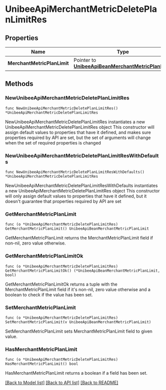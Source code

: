 # UnibeeApiMerchantMetricDeletePlanLimitRes

## Properties

Name | Type | Description | Notes
------------ | ------------- | ------------- | -------------
**MerchantMetricPlanLimit** | Pointer to [**UnibeeApiBeanMerchantMetricPlanLimit**](UnibeeApiBeanMerchantMetricPlanLimit.md) |  | [optional] 

## Methods

### NewUnibeeApiMerchantMetricDeletePlanLimitRes

`func NewUnibeeApiMerchantMetricDeletePlanLimitRes() *UnibeeApiMerchantMetricDeletePlanLimitRes`

NewUnibeeApiMerchantMetricDeletePlanLimitRes instantiates a new UnibeeApiMerchantMetricDeletePlanLimitRes object
This constructor will assign default values to properties that have it defined,
and makes sure properties required by API are set, but the set of arguments
will change when the set of required properties is changed

### NewUnibeeApiMerchantMetricDeletePlanLimitResWithDefaults

`func NewUnibeeApiMerchantMetricDeletePlanLimitResWithDefaults() *UnibeeApiMerchantMetricDeletePlanLimitRes`

NewUnibeeApiMerchantMetricDeletePlanLimitResWithDefaults instantiates a new UnibeeApiMerchantMetricDeletePlanLimitRes object
This constructor will only assign default values to properties that have it defined,
but it doesn't guarantee that properties required by API are set

### GetMerchantMetricPlanLimit

`func (o *UnibeeApiMerchantMetricDeletePlanLimitRes) GetMerchantMetricPlanLimit() UnibeeApiBeanMerchantMetricPlanLimit`

GetMerchantMetricPlanLimit returns the MerchantMetricPlanLimit field if non-nil, zero value otherwise.

### GetMerchantMetricPlanLimitOk

`func (o *UnibeeApiMerchantMetricDeletePlanLimitRes) GetMerchantMetricPlanLimitOk() (*UnibeeApiBeanMerchantMetricPlanLimit, bool)`

GetMerchantMetricPlanLimitOk returns a tuple with the MerchantMetricPlanLimit field if it's non-nil, zero value otherwise
and a boolean to check if the value has been set.

### SetMerchantMetricPlanLimit

`func (o *UnibeeApiMerchantMetricDeletePlanLimitRes) SetMerchantMetricPlanLimit(v UnibeeApiBeanMerchantMetricPlanLimit)`

SetMerchantMetricPlanLimit sets MerchantMetricPlanLimit field to given value.

### HasMerchantMetricPlanLimit

`func (o *UnibeeApiMerchantMetricDeletePlanLimitRes) HasMerchantMetricPlanLimit() bool`

HasMerchantMetricPlanLimit returns a boolean if a field has been set.


[[Back to Model list]](../README.md#documentation-for-models) [[Back to API list]](../README.md#documentation-for-api-endpoints) [[Back to README]](../README.md)



